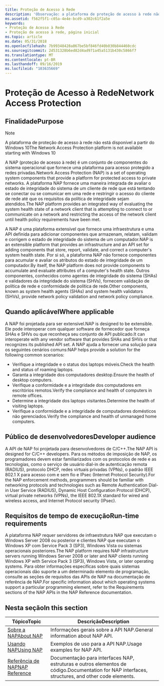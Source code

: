 ```yaml
---
title: Proteção de Acesso à Rede
description: 'Observação: a plataforma de proteção de acesso à rede não está disponível a partir da NAP (proteção de acesso à rede) do Windows 10 é um conjunto de componentes do sistema operacional que fornece uma plataforma para acesso protegido a redes privadas.'
ms.assetid: f562f5f1-c05a-4e4e-bcd9-a302c61f2a5e
keywords:
- Proteção de Acesso à Rede
- Proteção de acesso à rede, página inicial
ms.topic: article
ms.date: 05/31/2018
ms.openlocfilehash: 7b99348428a867be5bf846fd40b030b844460cdc
ms.sourcegitcommit: 2d531328b6ed82d4ad971a45a5131b430c5866f7
ms.translationtype: MT
ms.contentlocale: pt-BR
ms.lasthandoff: 09/16/2019
ms.locfileid: "103635669"
---
```

# <a name="network-access-protection"></a><span data-ttu-id="6e99c-105">Proteção de Acesso à Rede</span><span class="sxs-lookup"><span data-stu-id="6e99c-105">Network Access Protection</span></span>

## <a name="purpose"></a><span data-ttu-id="6e99c-106">Finalidade</span><span class="sxs-lookup"><span data-stu-id="6e99c-106">Purpose</span></span>

> [!Note]  
> <span data-ttu-id="6e99c-107">A plataforma de proteção de acesso à rede não está disponível a partir do Windows 10</span><span class="sxs-lookup"><span data-stu-id="6e99c-107">The Network Access Protection platform is not available starting with Windows 10</span></span>

 

<span data-ttu-id="6e99c-108">A NAP (proteção de acesso à rede) é um conjunto de componentes do sistema operacional que fornece uma plataforma para acesso protegido a redes privadas.</span><span class="sxs-lookup"><span data-stu-id="6e99c-108">Network Access Protection (NAP) is a set of operating system components that provide a platform for protected access to private networks.</span></span> <span data-ttu-id="6e99c-109">A plataforma NAP fornece uma maneira integrada de avaliar o estado de integridade do sistema de um cliente de rede que está tentando se conectar ou se comunicar em uma rede e restringir o acesso do cliente de rede até que os requisitos da política de integridade sejam atendidos.</span><span class="sxs-lookup"><span data-stu-id="6e99c-109">The NAP platform provides an integrated way of evaluating the system health state of a network client that is attempting to connect to or communicate on a network and restricting the access of the network client until health policy requirements have been met.</span></span>

<span data-ttu-id="6e99c-110">A NAP é uma plataforma extensível que fornece uma infraestrutura e uma API definida para adicionar componentes que armazenam, relatam, validam e corrigem o estado de integridade do sistema de um computador.</span><span class="sxs-lookup"><span data-stu-id="6e99c-110">NAP is an extensible platform that provides an infrastructure and an API set for adding components that store, report, validate, and correct a computer's system health state.</span></span> <span data-ttu-id="6e99c-111">Por si só, a plataforma NAP não fornece componentes para acumular e avaliar os atributos do estado de integridade de um computador.</span><span class="sxs-lookup"><span data-stu-id="6e99c-111">By itself, the NAP platform does not provide components to accumulate and evaluate attributes of a computer's health state.</span></span> <span data-ttu-id="6e99c-112">Outros componentes, conhecidos como agentes de integridade do sistema (SHAs) e validadores da integridade do sistema (SHVs), fornecem validação de política de rede e conformidade de política de rede.</span><span class="sxs-lookup"><span data-stu-id="6e99c-112">Other components, known as system health agents (SHAs) and system health validators (SHVs), provide network policy validation and network policy compliance.</span></span>

## <a name="where-applicable"></a><span data-ttu-id="6e99c-113">Quando aplicável</span><span class="sxs-lookup"><span data-stu-id="6e99c-113">Where applicable</span></span>

<span data-ttu-id="6e99c-114">A NAP foi projetada para ser extensível.</span><span class="sxs-lookup"><span data-stu-id="6e99c-114">NAP is designed to be extensible.</span></span> <span data-ttu-id="6e99c-115">Ele pode interoperar com qualquer software de fornecedor que forneça SHAs e SHVs ou que reconheça seu conjunto de API publicado.</span><span class="sxs-lookup"><span data-stu-id="6e99c-115">It can interoperate with any vendor software that provides SHAs and SHVs or that recognizes its published API set.</span></span> <span data-ttu-id="6e99c-116">A NAP ajuda a fornecer uma solução para os seguintes cenários comuns:</span><span class="sxs-lookup"><span data-stu-id="6e99c-116">NAP helps provide a solution for the following common scenarios:</span></span>

-   <span data-ttu-id="6e99c-117">Verifique a integridade e o status dos laptops móveis.</span><span class="sxs-lookup"><span data-stu-id="6e99c-117">Check the health and status of roaming laptops.</span></span>
-   <span data-ttu-id="6e99c-118">Garanta a integridade dos computadores desktop.</span><span class="sxs-lookup"><span data-stu-id="6e99c-118">Ensure the health of desktop computers.</span></span>
-   <span data-ttu-id="6e99c-119">Verifique a conformidade e a integridade dos computadores em escritórios remotos.</span><span class="sxs-lookup"><span data-stu-id="6e99c-119">Verify the compliance and health of computers in remote offices.</span></span>
-   <span data-ttu-id="6e99c-120">Determine a integridade dos laptops visitantes.</span><span class="sxs-lookup"><span data-stu-id="6e99c-120">Determine the health of visiting laptops.</span></span>
-   <span data-ttu-id="6e99c-121">Verifique a conformidade e a integridade de computadores domésticos não gerenciados.</span><span class="sxs-lookup"><span data-stu-id="6e99c-121">Verify the compliance and health of unmanaged home computers.</span></span>

## <a name="developer-audience"></a><span data-ttu-id="6e99c-122">Público de desenvolvedores</span><span class="sxs-lookup"><span data-stu-id="6e99c-122">Developer audience</span></span>

<span data-ttu-id="6e99c-123">A API de NAP foi projetada para desenvolvedores de C/C++.</span><span class="sxs-lookup"><span data-stu-id="6e99c-123">The NAP API is designed for C/C++ developers.</span></span> <span data-ttu-id="6e99c-124">Para os métodos de imposição de NAP, os programadores devem estar familiarizados com os protocolos de rede e as tecnologias, como o serviço de usuário dial-in de autenticação remota (RADIUS), protocolo DHCP, redes virtuais privadas (VPNs), o padrão IEEE 802.1 X para acesso com e sem fio e IPsec (Internet Protocol Security).</span><span class="sxs-lookup"><span data-stu-id="6e99c-124">For the NAP enforcement methods, programmers should be familiar with networking protocols and technologies such as Remote Authentication Dial-in User Service (RADIUS), Dynamic Host Configuration Protocol (DHCP), virtual private networks (VPNs), the IEEE 802.1X standard for wired and wireless access, and Internet Protocol security (IPsec).</span></span>

## <a name="run-time-requirements"></a><span data-ttu-id="6e99c-125">Requisitos de tempo de execução</span><span class="sxs-lookup"><span data-stu-id="6e99c-125">Run-time requirements</span></span>

<span data-ttu-id="6e99c-126">A plataforma NAP requer servidores de infraestrutura NAP que executam o Windows Server 2008 ou posterior e clientes NAP que executam o Windows XP com Service Pack 3 (SP3), Windows Vista ou sistemas operacionais posteriores.</span><span class="sxs-lookup"><span data-stu-id="6e99c-126">The NAP platform requires NAP infrastructure servers running Windows Server 2008 or later and NAP clients running Windows XP with Service Pack 3 (SP3), Windows Vista, or later operating systems.</span></span> <span data-ttu-id="6e99c-127">Para obter informações específicas sobre quais sistemas operacionais dão suporte a um determinado elemento de programação, consulte as seções de requisitos das APIs de NAP na documentação de referência de NAP.</span><span class="sxs-lookup"><span data-stu-id="6e99c-127">For specific information about which operating systems support a particular programming element, refer to the Requirements sections of the NAP APIs in the NAP Reference documentation.</span></span>

## <a name="in-this-section"></a><span data-ttu-id="6e99c-128">Nesta seção</span><span class="sxs-lookup"><span data-stu-id="6e99c-128">In this section</span></span>



| <span data-ttu-id="6e99c-129">Tópico</span><span class="sxs-lookup"><span data-stu-id="6e99c-129">Topic</span></span>                                         | <span data-ttu-id="6e99c-130">Descrição</span><span class="sxs-lookup"><span data-stu-id="6e99c-130">Description</span></span>                                                                       |
|-----------------------------------------------|-----------------------------------------------------------------------------------|
| [<span data-ttu-id="6e99c-131">Sobre a NAP</span><span class="sxs-lookup"><span data-stu-id="6e99c-131">About NAP</span></span>](about-nap.md)<br/>         | <span data-ttu-id="6e99c-132">Informações gerais sobre a API NAP.</span><span class="sxs-lookup"><span data-stu-id="6e99c-132">General information about NAP API.</span></span><br/>                                     |
| [<span data-ttu-id="6e99c-133">Usando NAP</span><span class="sxs-lookup"><span data-stu-id="6e99c-133">Using NAP</span></span>](using-nap.md)<br/>         | <span data-ttu-id="6e99c-134">Exemplos de uso para a API NAP.</span><span class="sxs-lookup"><span data-stu-id="6e99c-134">Usage examples for NAP API.</span></span><br/>                                            |
| [<span data-ttu-id="6e99c-135">Referência de NAP</span><span class="sxs-lookup"><span data-stu-id="6e99c-135">NAP Reference</span></span>](nap-reference.md)<br/> | <span data-ttu-id="6e99c-136">Documentação para interfaces NAP, estruturas e outros elementos de código.</span><span class="sxs-lookup"><span data-stu-id="6e99c-136">Documentation for NAP interfaces, structures, and other code elements.</span></span><br/> |



 

 

 





